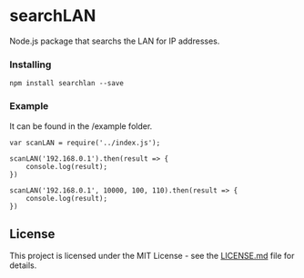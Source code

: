 # searchLAN

Node.js package that searchs the LAN for IP addresses.

### Installing

```
npm install searchlan --save
```

### Example

It can be found in the /example folder.

```
var scanLAN = require('../index.js');

scanLAN('192.168.0.1').then(result => {
    console.log(result);
})

scanLAN('192.168.0.1', 10000, 100, 110).then(result => {
    console.log(result);
})
```

## License

This project is licensed under the MIT License - see the [LICENSE.md](LICENSE.md) file for details.
